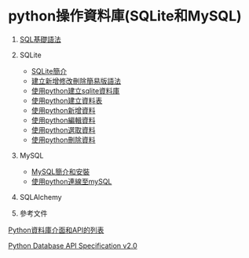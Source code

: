 # python操作資料庫(SQLite和MySQL)
1. [SQL基礎語法](./SQL基礎語法)
2. SQLite
	- [SQLite簡介](./sqlite/SQLite簡介)
	- [建立新增修改刪除簡易版語法](./sqlite/建立新增修改刪除簡易版語法)
	- [使用python建立sqlite資料庫](./sqlite/使用python建立sqlite資料庫)
	- [使用python建立資料表](./sqlite/使用python建立資料表)
	- [使用python新增資料](./sqlite/使用python新增資料)
	- [使用python編輯資料](./sqlite/使用python編輯資料)
	- [使用python選取資料](./sqlite/使用python選取資料)
	- [使用python刪除資料](./sqlite/使用python刪除資料)

3. MySQL
	- [MySQL簡介和安裝](./mySQL/mySQL簡介和安裝)
	- [使用python連線至mySQL](./連線mySQL)

4. SQLAlchemy

5. 參考文件

[Python資料庫介面和API的列表](https://wiki.python.org/moin/DatabaseInterfaces)

[Python Database API Specification v2.0](https://www.python.org/dev/peps/pep-0249/)